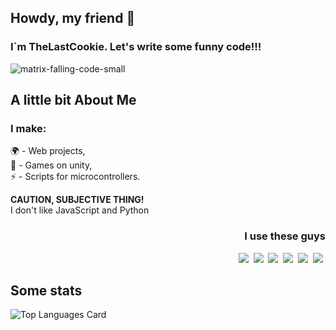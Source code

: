 ## Howdy, my friend 👋
### I`m TheLastCookie. Let's write some funny code!!!
![matrix-falling-code-small](https://github.com/user-attachments/assets/724b4b23-3ca2-4145-a1d2-a7f9521c63a4)

<!--
**TheLastCookie-404/TheLastCookie-404** is a ✨ _special_ ✨ repository because its `README.md` (this file) appears on your GitHub profile.

Here are some ideas to get you started:

- 🔭 I’m currently working on ...
- 🌱 I’m currently learning ...
- 👯 I’m looking to collaborate on ...
- 🤔 I’m looking for help with ...
- 💬 Ask me about ...
- 📫 How to reach me: ...
- 😄 Pronouns: ...
- ⚡ Fun fact: ...
-->

<h2>A little bit About Me</h2>
<div align="left">
  <p>
    <h3>I make:</strong> </h3>
    🌍 - Web projects, <br>
    👾 - Games on unity, <br>
    ⚡ - Scripts for microcontrollers. <br>
  </p>
  <p>
    <strong>CAUTION, SUBJECTIVE THING!</strong> <br>
    I don't like JavaScript and Python
  </p>
</div>
<span align="right">
  <h3>I use these guys</h3>
  <div>
    <img src="https://img.shields.io/badge/C-00599C?logo=c&logoColor=white">&nbsp;
    <img src="https://img.shields.io/badge/C++-%2300599C.svg?logo=c%2B%2B&logoColor=white">&nbsp;
    <img src="https://img.shields.io/badge/.NET-512BD4?logo=dotnet&logoColor=fff">&nbsp;
    <img src="https://img.shields.io/badge/JavaScript-F7DF1E?logo=javascript&logoColor=000">&nbsp;
    <img src="https://img.shields.io/badge/TypeScript-3178C6?logo=typescript&logoColor=fff">&nbsp;
    <img src="https://img.shields.io/badge/Laravel-%23FF2D20.svg?logo=laravel&logoColor=white">&nbsp;
  </div>
</span>



<h2>Some stats</h2>
<div https://github-readme-stats.vercel.app/api/top-langs/?username=TheLastCookie-404&layout=compact&theme=dark>
<img src="https://github-readme-stats.vercel.app/api/top-langs/?username=TheLastCookie-404&layout=compact&theme=dark" alt="Top Languages Card"></div>

<!--
<h2 align="center">📫 Connect with me</h2>
<p align="center">🔗 LinkedIn: <a href="https://www.linkedin.com/in/johndoe" target="_blank">John Doe</a></p>
-->
